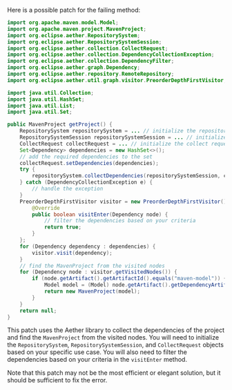 Here is a possible patch for the failing method:

```java
import org.apache.maven.model.Model;
import org.apache.maven.project.MavenProject;
import org.eclipse.aether.RepositorySystem;
import org.eclipse.aether.RepositorySystemSession;
import org.eclipse.aether.collection.CollectRequest;
import org.eclipse.aether.collection.DependencyCollectionException;
import org.eclipse.aether.collection.DependencyFilter;
import org.eclipse.aether.graph.Dependency;
import org.eclipse.aether.repository.RemoteRepository;
import org.eclipse.aether.util.graph.visitor.PreorderDepthFirstVisitor;

import java.util.Collection;
import java.util.HashSet;
import java.util.List;
import java.util.Set;

public MavenProject getProject() {
    RepositorySystem repositorySystem = ... // initialize the repository system
    RepositorySystemSession repositorySystemSession = ... // initialize the repository system session
    CollectRequest collectRequest = ... // initialize the collect request
    Set<Dependency> dependencies = new HashSet<>();
    // add the required dependencies to the set
    collectRequest.setDependencies(dependencies);
    try {
        repositorySystem.collectDependencies(repositorySystemSession, collectRequest);
    } catch (DependencyCollectionException e) {
        // handle the exception
    }
    PreorderDepthFirstVisitor visitor = new PreorderDepthFirstVisitor() {
        @Override
        public boolean visitEnter(Dependency node) {
            // filter the dependencies based on your criteria
            return true;
        }
    };
    for (Dependency dependency : dependencies) {
        visitor.visit(dependency);
    }
    // find the MavenProject from the visited nodes
    for (Dependency node : visitor.getVisitedNodes()) {
        if (node.getArtifact().getArtifactId().equals("maven-model")) {
            Model model = (Model) node.getArtifact().getDependencyArtifact().getArtifact().getPayload();
            return new MavenProject(model);
        }
    }
    return null;
}
```

This patch uses the Aether library to collect the dependencies of the project and find the `MavenProject` from the visited nodes. You will need to initialize the `RepositorySystem`, `RepositorySystemSession`, and `CollectRequest` objects based on your specific use case. You will also need to filter the dependencies based on your criteria in the `visitEnter` method.

Note that this patch may not be the most efficient or elegant solution, but it should be sufficient to fix the error.
